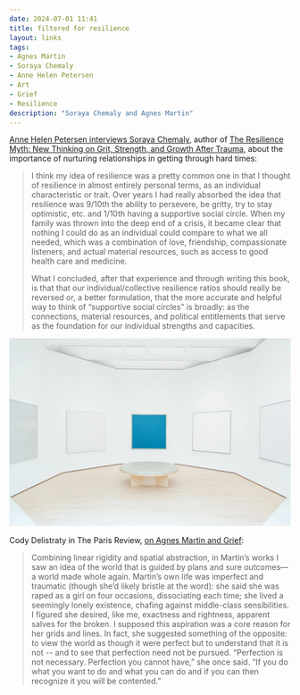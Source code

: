 ```yaml
---
date: 2024-07-01 11:41 
title: filtered for resilience
layout: links
tags: 
- Agnes Martin
- Soraya Chemaly
- Anne Helen Petersen
- Art
- Grief
- Resilience
description: "Soraya Chemaly and Agnes Martin"
---
```


[Anne Helen Petersen interviews Soraya Chemaly](https://annehelen.substack.com/p/the-resilience-myth), author of [The Resilience Myth: New Thinking on Grit, Strength, and Growth After Trauma](https://www.simonandschuster.com/books/The-Resilience-Myth/Soraya-Chemaly/9781982170769), about the importance of nurturing relationships in getting through hard times:

> I think my idea of resilience was a pretty common one in that I thought of resilience in almost entirely personal terms, as an individual characteristic or trait. Over years I had really absorbed the idea that resilience was 9/10th the ability to persevere, be gritty, try to stay optimistic, etc. and 1/10th having a supportive social circle. When my family was thrown into the deep end of a crisis, it became clear that nothing I could do as an individual could compare to what we all needed, which was a combination of love, friendship, compassionate listeners, and actual material resources, such as access to good health care and medicine. 
> 
> What I concluded, after that experience and through writing this book, is that that our individual/collective resilience ratios should really be reversed or, a better formulation, that the more accurate and helpful way to think of “supportive social circles” is broadly: as the connections, material resources, and political entitlements that serve as the foundation for our individual strengths and capacities. 

![Agnes Martin at SFOMOMA](/assets/2024/agnes-martin.jpg)

Cody Delistraty in The Paris Review, [on Agnes Martin and Grief](https://www.theparisreview.org/blog/2024/06/28/perfection-you-cannot-have-on-agnes-martin-and-grief/):

> Combining linear rigidity and spatial abstraction, in Martin’s works I saw an idea of the world that is guided by plans and sure outcomes—a world made whole again. Martin’s own life was imperfect and traumatic (though she’d likely bristle at the word): she said she was raped as a girl on four occasions, dissociating each time; she lived a seemingly lonely existence, chafing against middle-class sensibilities. I figured she desired, like me, exactness and rightness, apparent salves for the broken. I supposed this aspiration was a core reason for her grids and lines. In fact, she suggested something of the opposite: to view the world as though it were perfect but to understand that it is not -- and to see that perfection need not be pursued. “Perfection is not necessary. Perfection you cannot have,” she once said. “If you do what you want to do and what you can do and if you can then recognize it you will be contented.”

